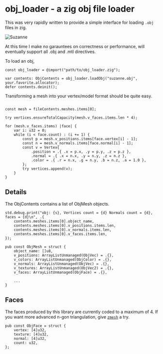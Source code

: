 # obj_loader - a zig obj file loader

This was very rapidly written to provide a simple interface for loading `.obj` files in zig.

![Suzanne](https://peterino.com/Monkey.png)

At this time I make no garauntees on correctness or performance, will eventually support all .obj and .mtl 
directives.

To load an obj, 

```zig
const obj_loader = @import("path/to/obj_loader.zig");

var contents: ObjContents = obj_loader.loadObj("suzanne.obj", your.favorite.allocator);
defer contents.deinit();
```

Transforming a mesh into your vertex/model format should be quite easy.

```zig

const mesh = fileContents.meshes.items[0];

try vertices.ensureTotalCapacity(mesh.v_faces.items.len * 4);

for (mesh.v_faces.items) |face| {
    var i: u32 = 0;
    while (i < face.count) : (i += 1) {
        const p = mesh.v_positions.items[face.vertex[i] - 1];
        const n = mesh.v_normals.items[face.normal[i] - 1];
        const v = Vertex{
            .position = .{ .x = p.x, .y = p.y, .z = p.z },
            .normal = .{ .x = n.x, .y = n.y, .z = n.z },
            .color = .{ .r = n.x, .g = n.y, .b = n.z, .a = 1.0 },
        };
        try vertices.append(v);
    }
}
```


## Details

The ObjContents contains a list of ObjMesh objects.

```zig
std.debug.print("obj: {s}, Vertices count = {d} Normals count = {d}, faces = {d}\n", .{
    contents.meshes.items[0].object_name,
    contents.meshes.items[0].v_positions.items.len,
    contents.meshes.items[0].v_normals.items.len,
    contents.meshes.items[0].v_faces.items.len,
});
```

```zig
pub const ObjMesh = struct {
    object_name: []u8,
    v_positions: ArrayListUnmanaged(ObjVec) = .{},
    v_colors: ArrayListUnmanaged(ObjColor) = .{},
    v_normals: ArrayListUnmanaged(ObjVec) = .{},
    v_textures: ArrayListUnmanaged(ObjVec2) = .{},
    v_faces: ArrayListUnmanaged(ObjFace) = .{},

    ...
}
```

## Faces 

The faces produced by this library are currently coded to a maximum of 4. If you want more advanced 
n-gon triangulation, give [`zmesh`](https://github.com/michal-z/zig-gamedev/tree/main/libs/zmesh) a try.

```zig
pub const ObjFace = struct {
    vertex: [4]u32,
    texture: [4]u32,
    normal: [4]u32,
    count: u32,
};
```

